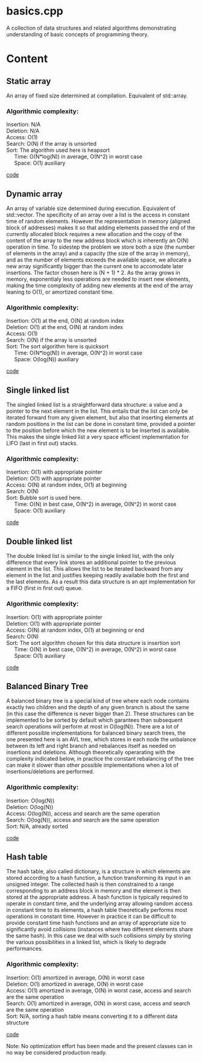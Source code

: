 # basics.cpp
A collection of data structures and related algorithms demonstrating understanding of basic concepts of programming theory. 

# Content

## Static array
An array of fixed size determined at compilation. Equivalent of std::array.

### Algorithmic complexity: 
Insertion: N/A  
Deletion: N/A  
Access: O(1)  
Search: O(N) if the array is unsorted  
Sort: The algorithm used here is heapsort  
&ensp;&ensp;&ensp;Time: O(N*log(N)) in average, O(N^2) in worst case  
&ensp;&ensp;&ensp;Space: O(1) auxiliary  

[code](https://github.com/de-passage/basics.cpp/blob/master/include/static_array.hpp)



## Dynamic array
An array of variable size determined during execution. Equivalent of std::vector. 
The specificity of an array over a list is the access in constant time of random elements. However the representation in memory (aligned block of addresses) makes it so that adding elements passed the end of the currently allocated block requires a new allocation and the copy of the content of the array to the new address block which is inherently an O(N) operation in time. To sidestep the problem we store both a size (the number of elements in the array) and a capacity (the size of the array in memory), and as the number of elements exceeds the available space, we allocate a new array significantly bigger than the current one to accomodate later insertions. The factor chosen here is (N + 1) * 2. As the array grows in memory, exponentialy less operations are needed to insert new elements, making the time complexity of adding new elements at the end of the array leaning to O(1), or amortized constant time.

### Algorithmic complexity: 
Insertion: O(1) at the end, O(N) at random index  
Deletion: O(1) at the end, O(N) at random index  
Access: O(1)  
Search: O(N) if the array is unsorted  
Sort: The sort algorithm here is quicksort  
&ensp;&ensp;&ensp;Time: O(N*log(N)) in average, O(N^2) in worst case  
&ensp;&ensp;&ensp;Space: O(log(N)) auxiliary  

[code](https://github.com/de-passage/basics.cpp/blob/master/include/dynamic_array.hpp)



## Single linked list
The singled linked list is a straightforward data structure: a value and a pointer to the next element in the list. This entails that the list can only be iterated forward from any given element, but also that inserting elements at random positions in the list can be done in constant time, provided a pointer to the position before which the new element is to be inserted is available. This makes the single linked list a very space efficient implementation for LIFO (last in first out) stacks.

### Algorithmic complexity: 
Insertion: O(1) with appropriate pointer  
Deletion: O(1) with appropriate pointer  
Access: O(N) at random index, O(1) at beginning  
Search: O(N)  
Sort: Bubble sort is used here.  
&ensp;&ensp;&ensp;Time: O(N) in best case, O(N^2) in average, O(N^2) in worst case  
&ensp;&ensp;&ensp;Space: O(1) auxiliary  

[code](https://github.com/de-passage/basics.cpp/blob/master/include/single_linked_list.hpp)



## Double linked list
The double linked list is similar to the single linked list, with the only difference that every link stores an additional pointer to the previous element in the list. This allows the list to be iterated backward from any element in the list and justifies keeping readily available both the first and the last elements. As a result this data structure is an apt implementation for a FIFO (first in first out) queue.

### Algorithmic complexity: 
Insertion: O(1) with appropriate pointer  
Deletion: O(1) with appropriate pointer  
Access: O(N) at random index, O(1) at beginning or end  
Search: O(N)  
Sort: The sort algorithm chosen for this data structure is insertion sort  
&ensp;&ensp;&ensp;Time: O(N) in best case, O(N^2) in average, O(N^2) in worst case  
&ensp;&ensp;&ensp;Space: O(1) auxiliary  

[code](https://github.com/de-passage/basics.cpp/blob/master/include/double_linked_list.hpp)



## Balanced Binary Tree
A balanced binary tree is a special kind of tree where each node contains exactly two children and the depth of any given branch is about the same (in this case the difference is never bigger than 2). These structures can be implemented to be sorted by default which garantees than subsequent search operations will perform at most in O(log(N)). There are a lot of different possible implementations for balanced binary search trees, the one presented here is an AVL tree, which stores in each node the unbalance between its left and right branch and rebalances itself as needed on insertions and deletions. Although theoretically operarating with the complexity indicated below, in practice the constant rebalancing of the tree can make it slower than other possible implementations when a lot of insertions/deletions are performed.

### Algorithmic complexity: 
Insertion: O(log(N))  
Deletion: O(log(N))  
Access: O(log(N)), access and search are the same operation  
Search: O(log(N)), access and search are the same operation  
Sort: N/A, already sorted  

[code](https://github.com/de-passage/basics.cpp/blob/master/include/balanced_binary_tree.hpp)



## Hash table
The hash table, also called dictionary, is a structure in which elements are stored according to a hash function, a function transforming its input in an unsigned integer. The collected hash is then constrained to a range corresponding to an address block in memory and the element is then stored at the appropriate address. A hash function is typically required to operate in constant time, and the underlying array allowing random access in constant time to its elements, a hash table theoretically performs most operations in constant time. However in practice it can be difficult to provide constant time hash functions and an array of appropriate size to significantly avoid collisions (instances where two different elements share the same hash). In this case we deal with such collisions simply by storing the various possibilities in a linked list, which is likely to degrade performances.

### Algorithmic complexity: 
Insertion: O(1) amortized in average, O(N) in worst case  
Deletion: O(1) amortized in average, O(N) in worst case  
Access: O(1) amortized in average, O(N) in worst case, access and search are the same operation  
Search: O(1) amortized in average, O(N) in worst case, access and search are the same operation  
Sort: N/A, sorting a hash table means converting it to a different data structure

[code](https://github.com/de-passage/basics.cpp/blob/master/include/hash_table.hpp)




Note: No optimization effort has been made and the present classes can in no way be considered production ready.
